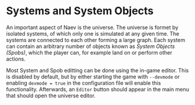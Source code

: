 # Systems and System Objects

An important aspect of Naev is the universe. The universe is formet by isolated systems, of which only one is simulated at any given time. The systems are connected to each other forming a large graph. Each system can contain an arbitrary number of objects known as *System Objects (Spobs)*, which the player can, for example land on or perform other actions.

Most System and Spob editting can be done using the in-game editor. This is disabled by default, but by either starting the game with `--devmode` or enabling `devmode = true` in the configuration file will enable this functionality. Afterwards, an `Editor` button should appear in the main menu that should open the universe editor.
